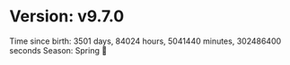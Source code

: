 # Version: v9.7.0
Time since birth: 3501 days, 84024 hours, 5041440 minutes, 302486400 seconds
Season: Spring 🌸
